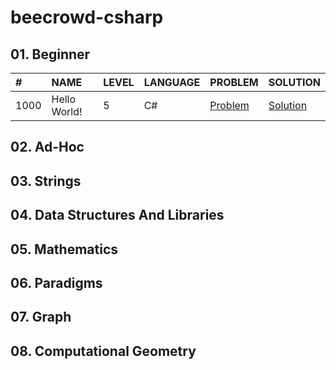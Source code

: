 # beecrowd-csharp

## 01. Beginner

| #    | NAME               | LEVEL | LANGUAGE | PROBLEM | SOLUTION |
|:-----|:-------------------|:------|:---------|:--------|:---------|
| 1000 | Hello World!       | 5     | C#       | [<i class="fa-regular fa-folder"></i> Problem](https://github.com/ricrochads/beecrowd-solutions/tree/main/01.%20Beginner/1000%20-%20Hello%20World!) | [<i class="fa-regular fa-file"></i> Solution](https://github.com/ricrochads/beecrowd-solutions/blob/main/01.%20Beginner/1000%20-%20Hello%20World!/1000_HelloWorld.cs) |

## 02. Ad-Hoc

## 03. Strings

## 04. Data Structures And Libraries

## 05. Mathematics

## 06. Paradigms

## 07. Graph

## 08. Computational Geometry
